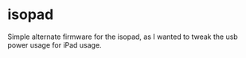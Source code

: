 # isopad

Simple alternate firmware for the isopad, as I wanted to tweak the usb power usage for iPad usage.
